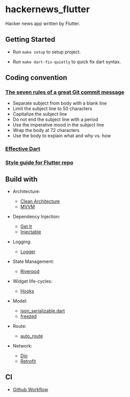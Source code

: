 # hackernews_flutter

Hacker news app written by Flutter.

## Getting Started

- Run `make setup` to setup project.

- Run `make dart-fix-quietly` to quick fix dart syntax.

## Coding convention

### [The seven rules of a great Git commit message](https://chris.beams.io/posts/git-commit)

- Separate subject from body with a blank line
- Limit the subject line to 50 characters
- Capitalize the subject line
- Do not end the subject line with a period
- Use the imperative mood in the subject line
- Wrap the body at 72 characters
- Use the body to explain what and why vs. how

### [Effective Dart](https://dart.dev/guides/language/effective-dart)

### [Style guide for Flutter repo](https://github.com/flutter/flutter/wiki/Style-guide-for-Flutter-repo)

## Build with

- Architecture:

  - [Clean Architecture](https://blog.cleancoder.com/uncle-bob/2012/08/13/the-clean-architecture.html)
  - [MVVM](https://en.wikipedia.org/wiki/Model-view-viewmodel)

- Dependency Injection:
  - [Get It](https://github.com/fluttercommunity/get_it)
  - [Injectable](https://pub.dev/packages/injectable)
- Logging:
  - [Logger](https://github.com/leisim/logger)
- State Management:
  - [Riverpod](https://riverpod.dev)
- Widget life-cycles:
  - [Hooks](https://github.com/rrousselGit/flutter_hooks)
- Model:
  - [json_serializable.dart](https://github.com/google/json_serializable.dart)
  - [freezed](https://github.com/rrousselGit/freezed)
- Route:
  - [auto_route](https://github.com/Milad-Akarie/auto_route_library)
- Network:
  - [Dio](https://github.com/flutterchina/dio)
  - [Retrofit](https://github.com/trevorwang/retrofit.dart)

## CI

- [Github Workflow](.github/workflows/flutter.yml)
